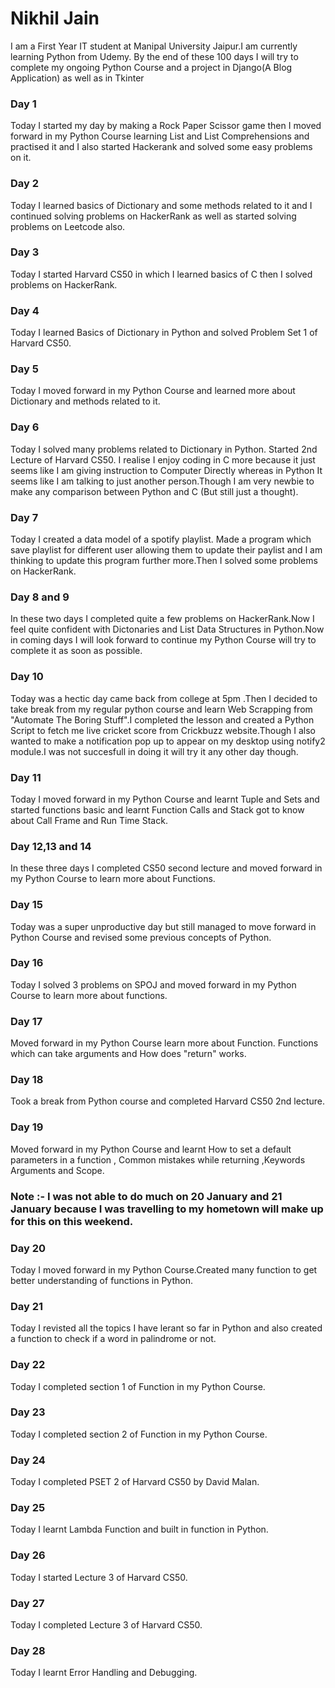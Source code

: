 # Nikhil Jain

I am a First Year IT student at Manipal University Jaipur.I am currently learning Python from Udemy. By the end of these 100 days I will try to complete my ongoing Python Course and a project in Django(A Blog Application) as well as in Tkinter

### Day 1 

Today I started my day by making a Rock Paper Scissor game then I moved forward in my Python Course learning List and List Comprehensions and practised it and I also started Hackerank and solved some easy problems on it.

### Day 2

Today I learned basics of Dictionary and some methods related to it and I continued solving problems on HackerRank as well as started solving problems on Leetcode also.

### Day 3

Today I started Harvard CS50 in which I learned basics of C then I solved problems on HackerRank.

### Day 4 

Today I learned Basics of Dictionary in Python and solved Problem Set 1 of Harvard CS50.

### Day 5

Today I moved forward in my Python Course and learned more about Dictionary and methods related to it.

### Day 6 

Today I solved many problems related to Dictionary in Python. Started 2nd Lecture of Harvard CS50. I realise I enjoy coding in C more because it just seems like I am giving instruction to Computer Directly whereas in Python It seems like I am talking to just another person.Though I am very newbie to make any comparison between Python and C (But still just a thought).

### Day 7

Today I created a data model of a spotify playlist. Made a program which save playlist for different user allowing them to update their paylist and I am thinking to update this program further more.Then I solved some problems on HackerRank.

### Day 8 and 9

In these two days I completed quite a few problems on HackerRank.Now I feel quite confident with Dictonaries and List Data Structures in Python.Now in coming days I will look forward to continue my Python Course will try to complete it as soon as possible.

### Day 10 

Today was a hectic day came back from college at 5pm .Then I decided to take break from my regular python course and learn Web Scrapping from "Automate The Boring Stuff".I completed the lesson and created a Python Script to fetch me live cricket score from Crickbuzz website.Though I also wanted to make a notification pop up to appear on my desktop using notify2 module.I was not succesfull in doing it will try it any other day though. 

### Day 11

Today I moved forward in my Python Course and learnt Tuple and Sets and started functions basic and learnt Function Calls and Stack got to know about Call Frame and Run Time Stack. 
 
### Day 12,13 and 14 
 
In these three days I completed CS50 second lecture and moved forward in my Python Course to learn more about Functions.

### Day 15 

Today was a super unproductive day but still managed to move forward in Python Course and revised some previous concepts of Python.

### Day 16

Today I solved 3 problems on SPOJ and moved forward in my Python Course to learn more about functions.

### Day 17

Moved forward in my Python Course learn more about Function. Functions which can take arguments and How does "return" works.

### Day 18

Took a break from Python course and completed Harvard CS50 2nd lecture. 

### Day 19 

Moved forward in my Python Course and learnt How to set a default parameters in a function , Common mistakes while returning ,Keywords Arguments and Scope.

### Note :- I was not able to do much on 20 January and 21 January because I was travelling to my hometown will make up for this on this weekend.

### Day 20 

Today I moved forward in my Python Course.Created many function to get better understanding of functions in Python.

### Day 21

Today I revisted all the topics I have lerant so far in Python and also created a function to check if a word in palindrome or not.  

### Day 22 

Today I completed section 1 of Function in my Python Course.

### Day 23 

Today I completed section 2 of Function in my Python Course.

### Day 24

Today I completed PSET 2 of Harvard CS50 by David Malan.

### Day 25 

Today I learnt Lambda Function and built in function in Python.

### Day 26

Today I started Lecture 3 of Harvard CS50.

### Day 27

Today I completed Lecture 3 of Harvard CS50.

### Day 28

Today I learnt Error Handling and Debugging.






 

